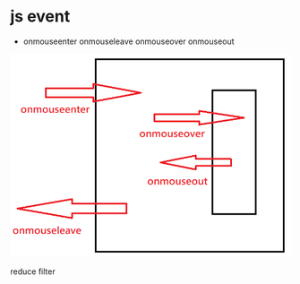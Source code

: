 # js event

*   onmouseenter onmouseleave onmouseover onmouseout

![051](../images/pic051.png)

reduce
filter